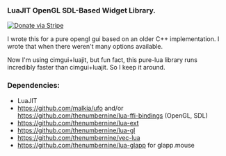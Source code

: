 ### LuaJIT OpenGL SDL-Based Widget Library.

[![Donate via Stripe](https://img.shields.io/badge/Donate-Stripe-green.svg)](https://buy.stripe.com/00gbJZ0OdcNs9zi288)<br>

I wrote this for a pure opengl gui based on an older C++ implementation.   I wrote that when there weren't many options available.

Now I'm using cimgui+luajit, but fun fact, this pure-lua library runs incredibly faster than cimgui+luajit.  So I keep it around.

### Dependencies:

- LuaJIT
- https://github.com/malkia/ufo and/or https://github.com/thenumbernine/lua-ffi-bindings (OpenGL, SDL)
- https://github.com/thenumbernine/lua-ext
- https://github.com/thenumbernine/lua-gl
- https://github.com/thenumbernine/vec-lua
- https://github.com/thenumbernine/lua-glapp for glapp.mouse
